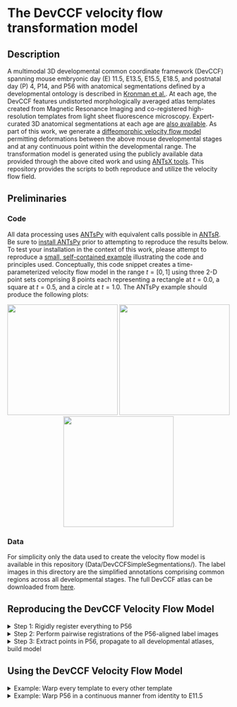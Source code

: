 # The DevCCF velocity flow transformation model

## Description

A multimodal 3D developmental common coordinate framework (DevCCF) spanning 
mouse embryonic day (E) 11.5, E13.5, E15.5, E18.5, and postnatal day (P) 4, 
P14, and P56 with anatomical segmentations defined by a developmental ontology
is described in [Kronman et al.](https://www.biorxiv.org/content/10.1101/2023.09.14.557789v1).
At each age, the DevCCF features undistorted morphologically averaged atlas 
templates created from Magnetic Resonance Imaging and co-registered high-
resolution templates from light sheet fluorescence microscopy. Expert-curated 
3D anatomical segmentations at each age are [also available](). 
As part of this work, we generate a [diffeomorphic velocity flow model](https://en.wikipedia.org/wiki/Large_deformation_diffeomorphic_metric_mapping)
permitting deformations between the above mouse developmental stages and
at any continuous point within the developmental range.  The transformation
model is generated using the publicly available data provided through the
above cited work and using [ANTsX tools](https://github.com/ANTsX).  This
repository provides the scripts to both reproduce and utilize the velocity
flow field.

## Preliminaries

### Code

All data processing uses [ANTsPy](https://github.com/ANTsX/ANTsPy) with 
equivalent calls possible in [ANTsR](https://github.com/ANTsX/ANTsR).
Be sure to [install ANTsPy](https://github.com/ANTsX/ANTsPy#installation)
prior to attempting to reproduce the results below.  To test your installation 
in the context of this work,  please attempt to reproduce a 
[small, self-contained example](https://gist.github.com/ntustison/12a656a5fc2f6f9c4494c88dc09c5621#file-b_3_ants_velocity_flows-md)
illustrating the code and principles used.  Conceptually, this code snippet 
creates a time-parameterized velocity flow model in the range $t=[0,1]$ using 
three 2-D point sets comprising 8 points each representing a rectangle at $t=0.0$, 
a square at $t=0.5$, and a circle at $t=1.0$.  The ANTsPy example should produce the 
following plots:

<p align="middle">
  <img src="https://github.com/ntustison/MouseBrainVelocityFlow/assets/324811/dbc63553-27ad-4130-8bbf-c10cdf8fc893" width="250" />
  <img src="https://github.com/ntustison/MouseBrainVelocityFlow/assets/324811/cd78595b-1e12-47fc-b606-ae4b5012cbd6" width="250" /> 
  <img src="https://github.com/ntustison/MouseBrainVelocityFlow/assets/324811/c7ee9ad6-1f3a-4da4-832e-ba64b1b15f31" width="250" /> 
</p>

<!--
![original_data](https://github.com/ntustison/MouseBrainVelocityFlow/assets/324811/dbc63553-27ad-4130-8bbf-c10cdf8fc893)
![warping_between_endpoints](https://github.com/ntustison/MouseBrainVelocityFlow/assets/324811/cd78595b-1e12-47fc-b606-ae4b5012cbd6)
![warping_to_middle](https://github.com/ntustison/MouseBrainVelocityFlow/assets/324811/c7ee9ad6-1f3a-4da4-832e-ba64b1b15f31)
-->

### Data

For simplicity only the data used to create the velocity flow model is 
available in this repository (Data/DevCCFSimpleSegmentations/).  The label images in
this directory are the simplified annotations comprising common regions
across all developmental stages.  The full DevCCF atlas can be downloaded 
from [here](https://kimlab.io/brain-map/DevCCF/).  

## Reproducing the DevCCF Velocity Flow Model

<details>
<summary>Step 1:  Rigidly register everything to P56</summary>

```python

###
#
# First, we register all the input label images to P56 as all the images need to reside 
# in a common post-linearly aligned space.  To do this, we find the common labels 
# between all the developmental stages and then use those to find a rigid transform
# to the P56 template. Save the rigid transforms and warped images.  We also resample
# to (0.05, 0.05, 0.05).
# 

import ants
import os

data_directory = "Data/DevCCFSimpleSegmentations/"
output_directory = "Data/Output/P56RigidTransformData/"

if not os.path.exists(output_directory):
    os.makedirs(output_directory, exist_ok=True)

atlas_ids = tuple(reversed(("E11-5", "E13-5", "E15-5", "E18-5", "P04", "P14", "P56")))

common_label_ids = None
for i in range(len(atlas_ids)):
    print("Finding common label ids for atlas:", atlas_ids[i])
    labels_file = data_directory + atlas_ids[i] + "_DevCCF_Annotations_20um_symmetric_commonROIs_hemi.nii.gz"
    labels = ants.image_read(labels_file)
    label_geoms = ants.label_geometry_measures(labels)
    if i == 0: 
        common_label_ids = np.array(label_geoms['Label'])
    else:
        common_label_ids = np.intersect1d(common_label_ids, np.array(label_geoms['Label']))
print("Common label ids:", common_label_ids)      

fixed_labels_file = data_directory + "P56_DevCCF_Annotations_20um_symmetric_commonROIs_hemi.nii.gz"
fixed_labels = ants.image_read(fixed_labels_file)
label_geoms = ants.label_geometry_measures(fixed_labels)
fixed_label_ids = np.array(label_geoms['Label'])
for l in range(len(fixed_label_ids)):
    if not np.isin(fixed_label_ids[l], common_label_ids):
        fixed_labels[fixed_labels == fixed_label_ids[l]] = 0
label_geoms = ants.label_geometry_measures(fixed_labels)
fixed_points = np.zeros((label_geoms.shape[0], 3))
fixed_points[:,0] = label_geoms['Centroid_x']
fixed_points[:,1] = label_geoms['Centroid_y']
fixed_points[:,2] = label_geoms['Centroid_z']
for n in range(fixed_points.shape[0]):
    fixed_points[n,:] = ants.transform_index_to_physical_point(fixed_labels, (fixed_points + 0.5).astype(int)[n,:])

for i in range(len(atlas_ids)):
    print("Processing ", atlas_ids[i])
    moving_labels_file = data_directory + atlas_ids[i] + "_DevCCF_Annotations_20um_symmetric_commonROIs_hemi.nii.gz"
    moving_labels = ants.image_read(moving_labels_file)
    label_geoms = ants.label_geometry_measures(moving_labels)
    moving_label_ids = np.array(label_geoms['Label'])
    for l in range(len(moving_label_ids)):
        if not np.isin(moving_label_ids[l], common_label_ids):
            moving_labels[moving_labels == moving_label_ids[l]] = 0
    label_geoms = ants.label_geometry_measures(moving_labels)
    moving_points = np.zeros((label_geoms.shape[0], 3))
    moving_points[:,0] = label_geoms['Centroid_x']
    moving_points[:,1] = label_geoms['Centroid_y']
    moving_points[:,2] = label_geoms['Centroid_z']
    for n in range(moving_points.shape[0]):
        moving_points[n,:] = ants.transform_index_to_physical_point(moving_labels, (moving_points + 0.5).astype(int)[n,:])
    xfrm = ants.fit_transform_to_paired_points(moving_points, fixed_points, transform_type='rigid')
    xfrm_file = output_directory + "P56x" + atlas_ids[i] + "_rigid_xfrm.mat"
    ants.write_transform(xfrm, xfrm_file)
    moving_labels_file = data_directory + atlas_ids[i] + "_DevCCF_Annotations_20um_symmetric_commonROIs_hemi.nii.gz"
    moving_labels = ants.image_read(moving_labels_file)
    warped_labels = xfrm.apply_to_image(moving_labels, fixed_labels, interpolation='nearestneighbor') 
    warped_labels = ants.resample_image(warped_labels, (0.05. 0.05, 0.05), False, 1)
    warped_labels_file = output_directory + "P56x" + atlas_ids[i] + "_DevCCF_Annotations_20um_symmetric_commonROIs_hemi.nii.gz"
    ants.image_write(warped_labels, warped_labels_file)
```
</details>

<details>
<summary>Step 2:  Perform pairwise registrations of the P56-aligned label images</summary>

```python

###
#
# Second, we perform pairwise registration between temporally adjacent atlases.
# We extract separate images from each fixed/moving pair and construct a separate
# MSQ metric to drive the registration.  
# 

import ants
import glob
import os
import numpy as np

os.environ["ITK_GLOBAL_DEFAULT_NUMBER_OF_THREADS"] = "4"

data_directory = "Data/Output/P56RigidTransformData/"
output_directory = "Data/Output/PairwiseRegistrations/"

if not os.path.exists(output_directory):
    os.makedirs(output_directory, exist_ok=True)

template_ids = tuple(reversed(("E11-5", "E13-5", "E15-5", "E18-5", "P04", "P14", "P56")))

for i in range(1, len(template_ids)):
    fixed_labels_file = data_directory + "P56x" + template_ids[i-1] + "_DevCCF_Annotations_20um_symmetric_commonROIs_hemi.nii.gz"
    moving_labels_file = data_directory + "P56x" + template_ids[i] + "_DevCCF_Annotations_20um_symmetric_commonROIs_hemi.nii.gz"
      
    print("Fixed labels: ", fixed_labels_file)
    print("Moving labels: ", moving_labels_file)

    fixed_labels = ants.image_read(fixed_labels_file)
    moving_labels = ants.image_read(moving_labels_file)

    fixed_label_geoms = ants.label_geometry_measures(fixed_labels)
    fixed_label_ids = np.array(fixed_label_geoms['Label'])
    moving_label_geoms = ants.label_geometry_measures(moving_labels)
    moving_label_ids = np.array(moving_label_geoms['Label'])
    
    label_ids = np.intersect1d(moving_label_ids,fixed_label_ids)
    number_of_labels = len(label_ids)
            
    fixed_image = ants.threshold_image(fixed_labels, 0, 0, 0, 1)
    moving_image = ants.threshold_image(moving_labels, 0, 0, 0, 1)

    fixed_single_label_images = list()
    moving_single_label_images = list()
    for j in range(number_of_labels):
        single_label_image = ants.threshold_image(fixed_labels, label_ids[j], label_ids[j], 1, 0)
        single_label_image = ants.smooth_image(single_label_image, 1, False)
        fixed_single_label_images.append(ants.image_clone(single_label_image))
        single_label_image = ants.threshold_image(moving_labels, label_ids[j], label_ids[j], 1, 0)
        single_label_image = ants.smooth_image(single_label_image, 1, False)
        moving_single_label_images.append(ants.image_clone(single_label_image))

    multivariate_extras = list()            
    for j in range(number_of_labels):
        multivariate_extras.append(["MSQ", fixed_single_label_images[j], moving_single_label_images[j], 10.0, 1])

    output_registration_prefix = output_directory + "P56x" + template_ids[i-1] + "x" + template_ids[i] + "_"

    reg = ants.registration(fixed_image, moving_image, type_of_transform="antsRegistrationSyN[s]", 
                            multivariate_extras=multivariate_extras, 
                            outprefix=output_registration_prefix, verbose=True)    
    print("\n\n\n\n")
```
</details>

<details>
<summary>Step 3:  Extract points in P56, propagate to all developmental atlases, build model</summary>

```python

import ants
import os
import pandas as pd
import numpy as np
import random

os.environ["ITK_GLOBAL_DEFAULT_NUMBER_OF_THREADS"] = "4"

data_directory = "Data/Output/P56RigidTransformData/"
output_directory = "Data/Output/"
warped_labels_directory = output_directory + "P56RigidTransformData/" 
registration_directory = output_directory + "PairwiseRegistrations/"

################################
#
# A couple notes:
#   * We reverse the template id's because we use P56 to define the fixed reference 
#     frame and, therefore, the positive direction of the velocity field.  This isn't 
#     necessary as we could've easily chosen the opposite direction.  
#   * We take the log of the time points to get a more even distribution of the velocity 
#     field samples.  The only implication of this is that one would need to take into 
#     account this transform when actually using the output velocity field to determine 
#     the transform at a specific time.
#   * Extract contour and regional points in P56.  We use the pairwise registrations to 
#     propagate these points to previous time points.
#   * An additional modification to get a better sampling distribution is to simply use 
#     the time point for P28 = 47 and use the P56 template.
#     

template_ids = tuple(reversed(("E11-5", "E13-5", "E15-5", "E18-5", "P04", "P14", "P56")))
time_points = np.flip(-1.0 * np.log(np.array((11.5, 13.5, 15.5, 18.5, 23, 33, 47))))

contour_percentage = 0.1
regional_percentage = 0.01

fixed_labels_file = warped_labels_directory + "P56xP56_DevCCF_Annotations_20um_symmetric_commonROIs_hemi.nii.gz"
fixed_labels = ants.image_read(fixed_labels_file)

label_geoms = ants.label_geometry_measures(fixed_labels)
label_ids = np.array(label_geoms['Label'])
number_of_labels = len(label_ids)

contour_indices = list()
for i in range(0, number_of_labels + 1):
    if i < number_of_labels:
        print("Extracting contour points from label ", label_ids[i])
        single_label_image = ants.threshold_image(fixed_labels, label_ids[i], label_ids[i], 1, 0)
    else:
        single_label_image = ants.threshold_image(fixed_labels, 0, 0, 0, 1)
    contour_image = single_label_image - ants.iMath_ME(single_label_image, 1)
    single_label_indices = (contour_image.numpy()).nonzero()
    number_of_points_per_label = int(len(single_label_indices[0]) * contour_percentage)
    print("  Number of points: ", number_of_points_per_label)
    random_indices = random.sample(range(len(single_label_indices[0])), number_of_points_per_label)
    if i == 0:
         contour_indices.append(single_label_indices[0][random_indices])
         contour_indices.append(single_label_indices[1][random_indices])
         contour_indices.append(single_label_indices[2][random_indices])
    else:
         contour_indices[0] = np.concatenate([contour_indices[0], single_label_indices[0][random_indices]])
         contour_indices[1] = np.concatenate([contour_indices[1], single_label_indices[1][random_indices]])
         contour_indices[2] = np.concatenate([contour_indices[2], single_label_indices[2][random_indices]])
         
contour_weights = [1] * len(contour_indices[0])

regional_indices = list()
for i in range(0, number_of_labels + 1):
    if i < number_of_labels:
        print("Extracting regional points from label ", label_ids[i])
        single_label_image = ants.threshold_image(fixed_labels, label_ids[i], label_ids[i], 1, 0)
    else:
        single_label_image = ants.threshold_image(fixed_labels, 0, 0, 0, 1)
    single_label_indices = (single_label_image.numpy()).nonzero()
    number_of_points_per_label = int(len(single_label_indices[0]) * regional_percentage)
    print("  Number of points: ", number_of_points_per_label)
    random_indices = random.sample(range(len(single_label_indices[0])), number_of_points_per_label)
    if i == 0:
         regional_indices.append(single_label_indices[0][random_indices])
         regional_indices.append(single_label_indices[1][random_indices])
         regional_indices.append(single_label_indices[2][random_indices])
    else:
         regional_indices[0] = np.concatenate([regional_indices[0], single_label_indices[0][random_indices]])
         regional_indices[1] = np.concatenate([regional_indices[1], single_label_indices[1][random_indices]])
         regional_indices[2] = np.concatenate([regional_indices[2], single_label_indices[2][random_indices]])
         
regional_weights = [0.5] * len(regional_indices[0])

indices = contour_indices
indices[0] = np.concatenate([indices[0], regional_indices[0]])
indices[1] = np.concatenate([indices[1], regional_indices[1]])
indices[2] = np.concatenate([indices[2], regional_indices[2]])
weights = np.concatenate([contour_weights, regional_weights])

print("Number of contour points:  ", str(len(contour_weights)))
print("Number of regional points:  ", str(len(regional_weights)))

points_time0 = np.zeros((len(indices[0]), 3))
for i in range(len(indices[0])):
    index = (indices[0][i], indices[1][i], indices[2][i])
    points_time0[i,:] = ants.transform_index_to_physical_point(fixed_labels, index)

points_time0_df = pd.DataFrame(points_time0, columns = ('x', 'y', 'z'))

point_sets = list()
point_sets.append(points_time0_df) #P56
for i in range(1, len(template_ids)):
    print("Warping points " + str(i))
    source_template_id = template_ids[i-1]        
    target_template_id = template_ids[i]        
    output_registration_prefix = registration_directory + "P56x" + source_template_id + "x" + target_template_id + "_"
    affine = output_registration_prefix + "0GenericAffine.mat"
    warp = output_registration_prefix + "1Warp.nii.gz"
    warped_points = ants.apply_transforms_to_points(3, points=point_sets[i-1], transformlist=[warp, affine])
    point_sets.append(warped_points)

# Write the points to images to see if they match with what's expected.
check_points = False
if check_points:
    for i in range(len(template_ids)):
        print("Checking image " + str(i))
        points_image = ants.make_points_image(point_sets[i].to_numpy(), fixed_labels * 0 + 1, radius=1)
        output_prefix = output_directory + "P56x" + template_ids[i] + "_"
        ants.image_write(points_image, output_prefix + "points_image.nii.gz")

for i in range(len(point_sets)):
    point_sets[i] = point_sets[i].to_numpy()

# Normalize time points to the range [0, 1]

normalized_time_points = (time_points - time_points[0]) / (time_points[-1] - time_points[0])

initial_velocity_field = None
velocity_field_file = output_directory + "/DevCCF_velocity_flow.nii.gz"
if os.path.exists(velocity_field_file):
    initial_velocity_field = ants.image_read(velocity_field_file)

# We could simply set the total number of iterations (i.e., "number_of_compositions")
# to 10 * 20 but just so we could check the progress, we run the optimization for 10
# iterations and then write the velocity field to disk and use it as the initial 
# velocity field for subsequent iterations.

for i in range(20):
    print("Iteration " + str(i))
    tv = ants.fit_time_varying_transform_to_point_sets(point_sets, time_points=normalized_time_points,
        displacement_weights=weights,
        initial_velocity_field=initial_velocity_field,
        number_of_time_steps=11, domain_image=fixed_labels,
        number_of_fitting_levels=4, mesh_size=4, number_of_compositions=10,
        convergence_threshold=0.0, composition_step_size=0.2,
        number_of_integration_steps=10,
        rasterize_points=False, verbose=True)
    initial_velocity_field = ants.image_clone(tv['velocity_field'])
    ants.image_write(initial_velocity_field, output_directory + "velocity_field.nii.gz")
    print("\n\n\n\n\n\n")
```
</details>

## Using the DevCCF Velocity Flow Model

<details>
<summary>Example:  Warp every template to every other template</summary>

```python
import ants
import numpy as np
import math

atlas_ids = tuple(reversed(("E11-5", "E13-5", "E15-5", "E18-5", "P04", "P14", "P56")))
time_points = np.flip(-1.0 * np.log(np.array((11.5, 13.5, 15.5, 18.5, 23, 33, 47))))
normalized_time_points = (time_points - time_points[0]) / (time_points[-1] - time_points[0])

velocity_field = ants.image_read("Data/Output/DevCCF_velocity_flow.nii.gz")

# Read template files.
# template_files = list()
# for i in range(len(atlas_ids)):
#      fa_template_files.append(glob.glob(atlas_ids[i] + "*.nii.gz")[0])

for i in range(len(atlas_ids)):
    for j in range(len(atlas_ids)):
        print("Warping ", atlas_ids[j], "to", atlas_ids[i])
        reference_template = ants.image_read(template_files[i])
        moving_template = ants.image_read(template_files[j])
        displacement_field = ants.integrate_velocity_field(velocity_field,
                                                           normalized_time_points[i],
                                                           normalized_time_points[j], 10)
        displacement_field_xfrm = ants.transform_from_displacement_field(displacement_field)
        warped_template = displacement_field_xfrm.apply_to_image(moving_template,
                                                                 interpolation="linear")
```
</details>

<details>
<summary>Example:  Warp P56 in a continuous manner from identity to E11.5</summary>
```python
import ants
import numpy as np
import math

velocity_field = ants.image_read("DevCCF_flow_model.nii.gz")
P56 = ants.image_read("P56.nii.gz")  

# We discretize the time domain into 50 intervals.
time_points = np.flip(-1.0 * np.log(np.linspace(11.5, 47, 50)))
normalized_time_points = (time_points - time_points[0]) / (time_points[-1] - time_points[0])

for i in range(len(normalized_time_points)):
    t = normalized_time_points[i]
    displacement_field = ants.integrate_velocity_field(velocity_field, t, 0.0, 10)
    displacement_field_xfrm = ants.transform_from_displacement_field(displacement_field)
    P56warped = displacement_field_xfrm.apply_to_image(P56, interpolation="linear")
```
</details>

